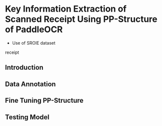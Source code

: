 # Key Information Extraction of Scanned Receipt Using PP-Structure of PaddleOCR
* Use of SROIE dataset

receipt
## Introduction

## Data Annotation

## Fine Tuning PP-Structure

## Testing Model
